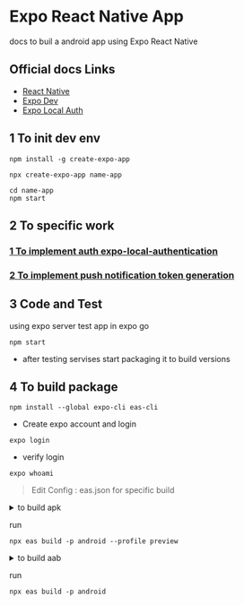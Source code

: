 # Expo React Native App

docs to buil a android app using Expo React Native

## Official docs Links

- [React Native](https://reactnative.dev/docs/getting-started)
- [Expo Dev](https://docs.expo.dev/tutorial/introduction/)
- [Expo Local Auth](https://docs.expo.dev/versions/latest/sdk/local-authentication/)

## 1 To init dev env

```
npm install -g create-expo-app

npx create-expo-app name-app

cd name-app
npm start

```

## 2 To specific work


### [1 To implement auth expo-local-authentication](./expo-local-auth.md)

### [2 To implement push notification token generation](post-push-notify-tocken-to-api.md)




## 3 Code and Test

using expo server test app in expo go

```
npm start
```

- after testing servises start packaging it to build versions

## 4 To build package

```
npm install --global expo-cli eas-cli
```

- Create expo account and login

```
expo login
```

- verify login

```
expo whoami
```

> Edit Config : eas.json for specific build

<details>
 
<summary> to build apk </summary>

```json
{
  "build": {
    "preview": {
      "android": {
        "buildType": "apk"
      }
    },
    "preview2": {
      "android": {
        "gradleCommand": ":app:assembleRelease"
      }
    },
    "preview3": {
      "developmentClient": true
    },
    "production": {}
  }
}
```

</details>

run

```
npx eas build -p android --profile preview
```

<details>
<summary> to build aab </summary>

```json
{
  "cli": {
    "version": ">= 3.12.0"
  },
  "build": {
    "development": {
      "developmentClient": true,
      "distribution": "internal"
    },
    "preview": {
      "distribution": "internal"
    },
    "production": {}
  },
  "submit": {
    "production": {}
  }
}
```

</details>

run

```
npx eas build -p android
```
